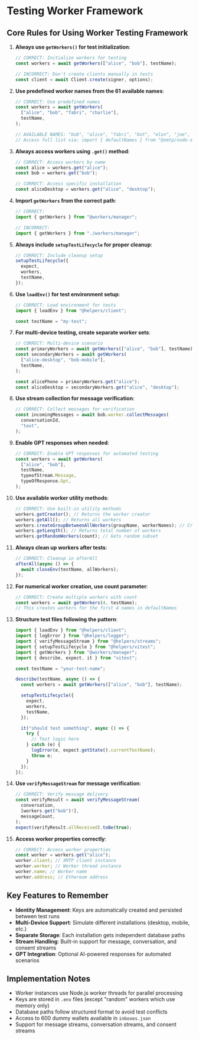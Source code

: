 # Testing Worker Framework

## Core Rules for Using Worker Testing Framework

1. **Always use `getWorkers()` for test initialization**:

   ```typescript
   // CORRECT: Initialize workers for testing
   const workers = await getWorkers(["alice", "bob"], testName);

   // INCORRECT: Don't create clients manually in tests
   const client = await Client.create(signer, options);
   ```

2. **Use predefined worker names from the 61 available names**:

   ```typescript
   // CORRECT: Use predefined names
   const workers = await getWorkers(
     ["alice", "bob", "fabri", "charlie"],
     testName,
   );

   // AVAILABLE NAMES: "bob", "alice", "fabri", "bot", "elon", "joe", "charlie"...
   // Access full list via: import { defaultNames } from "@xmtp/node-sdk";
   ```

3. **Always access workers using `.get()` method**:

   ```typescript
   // CORRECT: Access workers by name
   const alice = workers.get("alice");
   const bob = workers.get("bob");

   // CORRECT: Access specific installation
   const aliceDesktop = workers.get("alice", "desktop");
   ```

4. **Import `getWorkers` from the correct path**:

   ```typescript
   // CORRECT:
   import { getWorkers } from "@workers/manager";

   // INCORRECT:
   import { getWorkers } from "./workers/manager";
   ```

5. **Always include `setupTestLifecycle` for proper cleanup**:

   ```typescript
   // CORRECT: Include cleanup setup
   setupTestLifecycle({
     expect,
     workers,
     testName,
   });
   ```

6. **Use `loadEnv()` for test environment setup**:

   ```typescript
   // CORRECT: Load environment for tests
   import { loadEnv } from "@helpers/client";

   const testName = "my-test";
   ```

7. **For multi-device testing, create separate worker sets**:

   ```typescript
   // CORRECT: Multi-device scenario
   const primaryWorkers = await getWorkers(["alice", "bob"], testName);
   const secondaryWorkers = await getWorkers(
     ["alice-desktop", "bob-mobile"],
     testName,
   );

   const alicePhone = primaryWorkers.get("alice");
   const aliceDesktop = secondaryWorkers.get("alice", "desktop");
   ```

8. **Use stream collection for message verification**:

   ```typescript
   // CORRECT: Collect messages for verification
   const incomingMessages = await bob.worker.collectMessages(
     conversationId,
     "text",
   );
   ```

9. **Enable GPT responses when needed**:

   ```typescript
   // CORRECT: Enable GPT responses for automated testing
   const workers = await getWorkers(
     ["alice", "bob"],
     testName,
     typeofStream.Message,
     typeOfResponse.Gpt,
   );
   ```

10. **Use available worker utility methods**:

    ```typescript
    // CORRECT: Use built-in utility methods
    workers.getCreator(); // Returns the worker creator
    workers.getAll(); // Returns all workers
    workers.createGroupBetweenAllWorkers(groupName, workerNames); // Creates a group
    workers.getLength(); // Returns total number of workers
    workers.getRandomWorkers(count); // Gets random subset
    ```

11. **Always clean up workers after tests**:

    ```typescript
    // CORRECT: Cleanup in afterAll
    afterAll(async () => {
      await closeEnv(testName, allWorkers);
    });
    ```

12. **For numerical worker creation, use count parameter**:

    ```typescript
    // CORRECT: Create multiple workers with count
    const workers = await getWorkers(4, testName);
    // This creates workers for the first 4 names in defaultNames
    ```

13. **Structure test files following the pattern**:

    ```typescript
    import { loadEnv } from "@helpers/client";
    import { logError } from "@helpers/logger";
    import { verifyMessageStream } from "@helpers/streams";
    import { setupTestLifecycle } from "@helpers/vitest";
    import { getWorkers } from "@workers/manager";
    import { describe, expect, it } from "vitest";

    const testName = "your-test-name";

    describe(testName, async () => {
      const workers = await getWorkers(["alice", "bob"], testName);

      setupTestLifecycle({
        expect,
        workers,
        testName,
      });

      it("should test something", async () => {
        try {
          // Test logic here
        } catch (e) {
          logError(e, expect.getState().currentTestName);
          throw e;
        }
      });
    });
    ```

14. **Use `verifyMessageStream` for message verification**:

    ```typescript
    // CORRECT: Verify message delivery
    const verifyResult = await verifyMessageStream(
      conversation,
      [workers.get("bob")!],
      messageCount,
    );
    expect(verifyResult.allReceived).toBe(true);
    ```

15. **Access worker properties correctly**:
    ```typescript
    // CORRECT: Access worker properties
    const worker = workers.get("alice");
    worker.client; // XMTP client instance
    worker.worker; // Worker thread instance
    worker.name; // Worker name
    worker.address; // Ethereum address
    ```

## Key Features to Remember

- **Identity Management**: Keys are automatically created and persisted between test runs
- **Multi-Device Support**: Simulate different installations (desktop, mobile, etc.)
- **Separate Storage**: Each installation gets independent database paths
- **Stream Handling**: Built-in support for message, conversation, and consent streams
- **GPT Integration**: Optional AI-powered responses for automated scenarios

## Implementation Notes

- Worker instances use Node.js worker threads for parallel processing
- Keys are stored in `.env` files (except "random" workers which use memory only)
- Database paths follow structured format to avoid test conflicts
- Access to 600 dummy wallets available in `inboxes.json`
- Support for message streams, conversation streams, and consent streams
